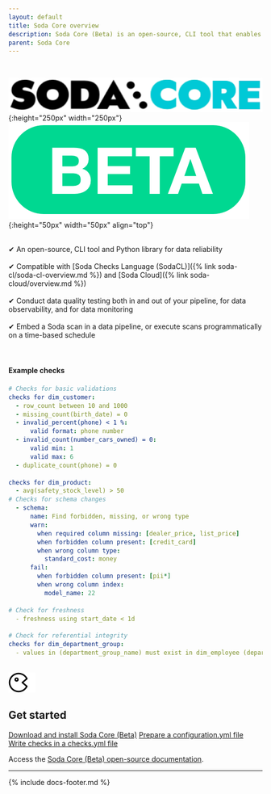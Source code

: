 ```yaml
---
layout: default
title: Soda Core overview
description: Soda Core (Beta) is an open-source, CLI tool that enables you to use the Soda Checks Language to turn user-defined input into SQL queries.
parent: Soda Core
---
```

<br />

![soda-core-logo](/assets/images/soda-core-logo.png){:height="250px" width="250px"} ![beta](/assets/images/beta.png){:height="50px" width="50px" align="top"}
<br />
<br />

&#10004;  An open-source, CLI tool and Python library for data reliability<br /> <br />
&#10004;  Compatible with [Soda Checks Language (SodaCL)]({% link soda-cl/soda-cl-overview.md %}) and [Soda Cloud]({% link soda-cloud/overview.md %}) <br /> <br />
&#10004;  Conduct data quality testing both in and out of your pipeline, for data observability, and for data monitoring <br /> <br />
&#10004;  Embed a Soda scan in a data pipeline, or execute scans programmatically on a time-based schedule <br /> <br />
<br />

#### Example checks
```yaml
# Checks for basic validations
checks for dim_customer:
  - row_count between 10 and 1000
  - missing_count(birth_date) = 0
  - invalid_percent(phone) < 1 %:
      valid format: phone number
  - invalid_count(number_cars_owned) = 0:
      valid min: 1
      valid max: 6
  - duplicate_count(phone) = 0

checks for dim_product:
  - avg(safety_stock_level) > 50
# Checks for schema changes
  - schema:
      name: Find forbidden, missing, or wrong type
      warn:
        when required column missing: [dealer_price, list_price]
        when forbidden column present: [credit_card]
        when wrong column type:
          standard_cost: money
      fail:
        when forbidden column present: [pii*]
        when wrong column index:
          model_name: 22

# Check for freshness 
  - freshness using start_date < 1d

# Check for referential integrity
checks for dim_department_group:
  - values in (department_group_name) must exist in dim_employee (department_name)
```
<br />

<div class="docs-html-content">
    <section class="docs-section" style="padding-top:0">
        <div class="docs-section-row">
            <div class="docs-grid-3cols">
                <div>
                    <img src="/assets/images/icons/icon-pacman@2x.png" width="54" height="40">
                    <h2>Get started</h2>
                    <a href="https://docs.soda.io/soda-core/installation.html" target="_blank">Download and install Soda Core (Beta)</a> 
                    <a href="https://docs.soda.io/soda-core/configuration.html" target="_blank">Prepare a configuration.yml file</a>
                    <a href="https://docs.soda.io/soda-core/configuration.html" target="_blank">Write checks in a checks.yml file</a>
                </div>
            </div>
        </div>        
    </section>
</div>


Access the <a href="https://docs.soda.io/soda-core/overview.html" target="_blank">Soda Core (Beta) open-source documentation</a>.

---
{% include docs-footer.md %}